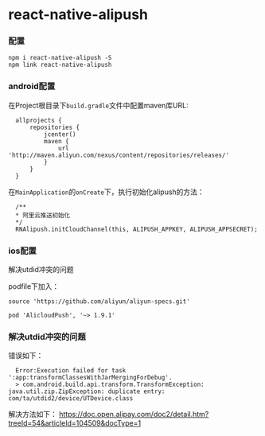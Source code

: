 # react-native-alipush

### 配置

```
npm i react-native-alipush -S
npm link react-native-alipush
```

### android配置

在Project根目录下`build.gradle`文件中配置maven库URL:

```
  allprojects {
      repositories {
          jcenter()
          maven {
              url 'http://maven.aliyun.com/nexus/content/repositories/releases/'
          }
      }
  }
```

在`MainApplication`的`onCreate`下，执行初始化alipush的方法：

```
  /**
  * 阿里云推送初始化
  */
  RNAlipush.initCloudChannel(this, ALIPUSH_APPKEY, ALIPUSH_APPSECRET);
```

### ios配置

解决utdid冲突的问题

podfile下加入：

```
source 'https://github.com/aliyun/aliyun-specs.git'

pod 'AlicloudPush', '~> 1.9.1'
```

### 解决utdid冲突的问题

错误如下：

```
  Error:Execution failed for task ':app:transformClassesWithJarMergingForDebug'.
  > com.android.build.api.transform.TransformException: java.util.zip.ZipException: duplicate entry: com/ta/utdid2/device/UTDevice.class
```

解决方法如下：
https://doc.open.alipay.com/doc2/detail.htm?treeId=54&articleId=104509&docType=1
